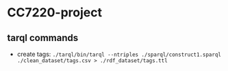 # CC7220-project


## tarql commands



* create tags: `./tarql/bin/tarql --ntriples ./sparql/construct1.sparql ./clean_dataset/tags.csv > ./rdf_dataset/tags.ttl`